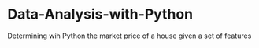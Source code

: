 # Data-Analysis-with-Python
Determining wih Python the market price of a house given a set of features
